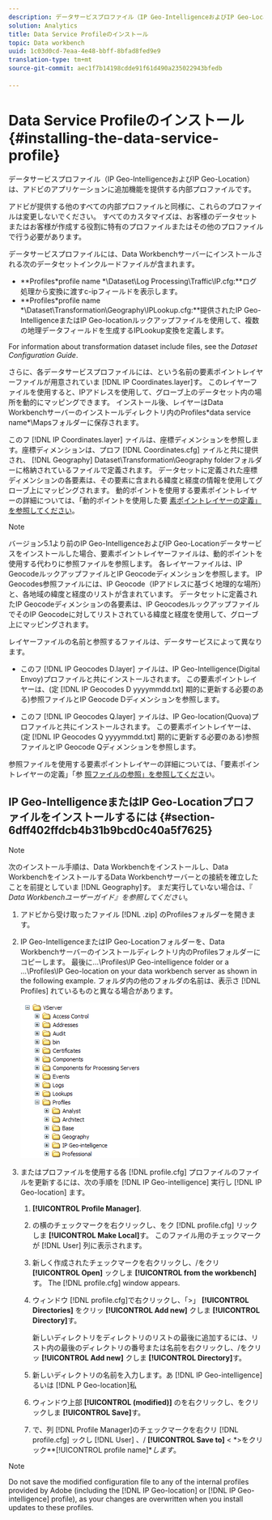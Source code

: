 ```yaml
---
description: データサービスプロファイル（IP Geo-IntelligenceおよびIP Geo-Location）は、アドビのアプリケーションに追加機能を提供する内部プロファイルです。
solution: Analytics
title: Data Service Profileのインストール
topic: Data workbench
uuid: 1c03d0cd-7eaa-4e48-bbff-8bfad8fed9e9
translation-type: tm+mt
source-git-commit: aec1f7b14198cdde91f61d490a235022943bfedb

---
```



# Data Service Profileのインストール{#installing-the-data-service-profile}

データサービスプロファイル（IP Geo-IntelligenceおよびIP Geo-Location）は、アドビのアプリケーションに追加機能を提供する内部プロファイルです。

アドビが提供する他のすべての内部プロファイルと同様に、これらのプロファイルは変更しないでください。 すべてのカスタマイズは、お客様のデータセットまたはお客様が作成する役割に特有のプロファイルまたはその他のプロファイルで行う必要があります。

データサービスプロファイルには、Data Workbenchサーバーにインストールされる次のデータセットインクルードファイルが含まれます。

* **Profiles\*profile name *\Dataset\Log Processing\Traffic\IP.cfg:**ログ処理から変換に渡すc-ipフィールドを表示します。
* **Profiles\*profile name *\Dataset\Transformation\Geography\IPLookup.cfg:**提供されたIP Geo-IntelligenceまたはIP Geo-locationルックアップファイルを使用して、複数の地理データフィールドを生成するIPLookup変換を定義します。

For information about transformation dataset include files, see the *Dataset Configuration Guide*.

さらに、各データサービスプロファイルには、という名前の要素ポイントレイヤーファイルが用意されていま [!DNL IP Coordinates.layer]す。 このレイヤーファイルを使用すると、IPアドレスを使用して、グローブ上のデータセット内の場所を動的にマッピングできます。 インストール後、レイヤーはData Workbenchサーバーのインストールディレクトリ内のProfiles\*data service name*\Mapsフォルダーに保存されます。

このフ [!DNL IP Coordinates.layer] ァイルは、座標ディメンションを参照します。座標ディメンションは、プロフ [!DNL Coordinates.cfg] ァイルと共に提供され、 [!DNL Geography] Dataset\Transformation\Geography folderフォルダーに格納されているファイルで定義されます。 データセットに定義された座標ディメンションの各要素は、その要素に含まれる緯度と経度の情報を使用してグローブ上にマッピングされます。 動的ポイントを使用する要素ポイントレイヤーの詳細については、「動的ポイントを使用した要 [素ポイントレイヤーの定義」を参照してください](../../../../home/c-geo-oview/c-wk-img-lyrs/c-elmt-pt-lyrs/c-elmt-pt-lyrs-ref-lkp-files/c-elmt-pt-lyr-file-frmt/c-dyn-pts.md#concept-77ae65bedc3f465489bc135ae7e3c2f3)。

>[!NOTE]
>
>バージョン5.1より前のIP Geo-IntelligenceおよびIP Geo-Locationデータサービスをインストールした場合、要素ポイントレイヤーファイルは、動的ポイントを使用する代わりに参照ファイルを参照します。 各レイヤーファイルは、IP GeocodeルックアップファイルとIP Geocodeディメンションを参照します。 IP Geocodes参照ファイルには、IP Geocode（IPアドレスに基づく地理的な場所）と、各地域の緯度と経度のリストが含まれています。 データセットに定義されたIP Geocodeディメンションの各要素は、IP GeocodesルックアップファイルでそのIP Geocodeに対してリストされている緯度と経度を使用して、グローブ上にマッピングされます。

レイヤーファイルの名前と参照するファイルは、データサービスによって異なります。

* このフ [!DNL IP Geocodes D.layer] ァイルは、IP Geo-Intelligence(Digital Envoy)プロファイルと共にインストールされます。 この要素ポイントレイヤーは、(定 [!DNL IP Geocodes D yyyymmdd.txt] 期的に更新する必要のある)参照ファイルとIP Geocode Dディメンションを参照します。

* このフ [!DNL IP Geocodes Q.layer] ァイルは、IP Geo-location(Quova)プロファイルと共にインストールされます。 この要素ポイントレイヤーは、(定 [!DNL IP Geocodes Q yyyymmdd.txt] 期的に更新する必要のある)参照ファイルとIP Geocode Qディメンションを参照します。

参照ファイルを使用する要素ポイントレイヤーの詳細については、「要素ポイントレイヤーの定義」「参 [照ファイルの参照」を参照してくださ](../../../../home/c-geo-oview/c-wk-img-lyrs/c-elmt-pt-lyrs/c-elmt-pt-lyrs-ref-lkp-files/c-elmt-pt-lyrs-ref-lkp-files.md#concept-c40bd0890a984112bce831b596827f0f)い。

## IP Geo-IntelligenceまたはIP Geo-Locationプロファイルをインストールするには {#section-6dff402ffdcb4b31b9bcd0c40a5f7625}

>[!NOTE]
>
>次のインストール手順は、Data Workbenchをインストールし、Data WorkbenchをインストールするData Workbenchサーバーとの接続を確立したことを前提としていま [!DNL Geography]す。 まだ実行していない場合は、『 *Data Workbenchユーザーガイド』を参照してください*。

1. アドビから受け取ったファイル [!DNL .zip] のProfilesフォルダーを開きます。
1. IP Geo-IntelligenceまたはIP Geo-Locationフォルダーを、Data Workbenchサーバーのインストールディレクトリ内のProfilesフォルダーにコピーします。 最後に…\Profiles\IP Geo-intelligence folder or a ...\Profiles\IP Geo-location on your data workbench server as shown in the following example. フォルダ内の他のフォルダの名前は、表示さ [!DNL Profiles] れているものと異なる場合があります。

   ![](assets/Geo_installProfiles_dirIP.png)

1. またはプロファイルを使用する各 [!DNL profile.cfg] プロファイルのファイルを更新するには、次の手順を [!DNL IP Geo-intelligence] 実行し [!DNL IP Geo-location] ます。

   1.  **[!UICONTROL Profile Manager]**.
   1. の横のチェックマークを右クリックし、をク [!DNL profile.cfg] リックしま **[!UICONTROL Make Local]**&#x200B;す。 このファイル用のチェックマークが [!DNL User] 列に表示されます。

   1. 新しく作成されたチェックマークを右クリックし、/をクリ **[!UICONTROL Open]** ックしま **[!UICONTROL from the workbench]**&#x200B;す。 The [!DNL profile.cfg] window appears.

   1. ウィンドウ [!DNL profile.cfg]で右クリックし、「>」 **[!UICONTROL Directories]** をクリッ **[!UICONTROL Add new]** クしま **[!UICONTROL Directory]**&#x200B;す。

      新しいディレクトリをディレクトリのリストの最後に追加するには、リスト内の最後のディレクトリの番号または名前を右クリックし、/をクリッ **[!UICONTROL Add new]** クしま **[!UICONTROL Directory]**&#x200B;す。

   1. 新しいディレクトリの名前を入力します。あ [!DNL IP Geo-intelligence] るいは [!DNL P Geo-location]私

   1. ウィンドウ上部 **[!UICONTROL (modified)]** のを右クリックし、をクリックしま **[!UICONTROL Save]**&#x200B;す。

   1. で、列 [!DNL Profile Manager]のチェックマークを右クリ [!DNL profile.cfg] ックし [!DNL User] 、/ **[!UICONTROL Save to]** &lt; *>をクリック&#x200B;**[!UICONTROL profile name]**します*。

>[!NOTE]
>
>Do not save the modified configuration file to any of the internal profiles provided by Adobe (including the [!DNL IP Geo-location] or [!DNL IP Geo-intelligence] profile), as your changes are overwritten when you install updates to these profiles.

